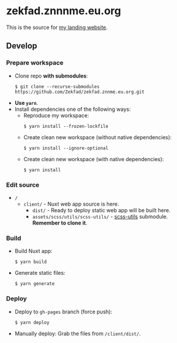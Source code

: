 # zekfad.znnnme.eu.org

This is the source for [my landing website](https://zekfad.znnme.eu.org).

## Develop

### Prepare workspace

* Clone repo **with submodules**:
  ```shell
  $ git clone --recurse-submodules https://github.com/Zekfad/zekfad.znnme.eu.org.git
  ```
* **Use `yarn`**.
* Install dependencies one of the following ways:
  * Reproduce my workspace:
    ```shell
    $ yarn install --frozen-lockfile
    ```
  * Create clean new workspace (without native dependencies):
    ```shell
    $ yarn install --ignore-optional
    ```
  * Create clean new workspace (with native dependencies):
    ```shell
    $ yarn install
    ```

### Edit source

* `/`
  * `client/` - Nuxt web app source is here.
    * `dist/` - Ready to deploy static web app will be built here.
	* `assets/scss/utils/scss-utils/` - [scss-utils](https://github.com/Zekfad/scss-utils) submodule. **Remember to clone it**.

### Build

* Build Nuxt app:
  ```shell
  $ yarn build
  ```
* Generate static files:
  ```shell
  $ yarn generate
  ```

### Deploy

* Deploy to `gh-pages` branch (force push):
  ```shell
  $ yarn deploy
  ```
* Manually deploy:
  Grab the files from `/client/dist/`.
